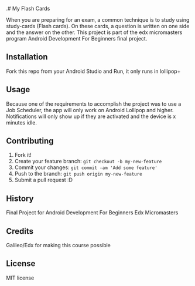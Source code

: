 .# My Flash Cards

When you are preparing for an exam, a common technique is to study using study-cards (Flash cards). On these cards, a question is written on one side and the answer on the other. This project is part of the edx micromasters program Android Development For Beginners final project.

## Installation

Fork this repo from your Android Studio and Run, it only runs in lollipop+

## Usage

Because one of the requirements to accomplish the project was to use a Job Scheduler, the app will only work on Android Lollipop and higher. Notifications will only show up if they are activated and the device is x minutes idle.

## Contributing

1. Fork it!
2. Create your feature branch: `git checkout -b my-new-feature`
3. Commit your changes: `git commit -am 'Add some feature'`
4. Push to the branch: `git push origin my-new-feature`
5. Submit a pull request :D

## History

Final Project for Android Development For Beginners Edx Micromasters

## Credits

Galileo/Edx for making this course possible

## License

MIT license
